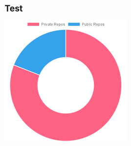 <h1 id="test">Test</h1><p><img src="https://github.com/adeveloper-wq/adeveloper-wq/blob/main/img/Private_Public_Repos_1641081657297.png" alt="Private_Public_Repos" /></p>